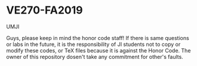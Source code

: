 # VE270-FA2019
UMJI

Guys, please keep in mind the honor code staff!
If there is same questions or labs in the future, it is the responsibility of JI students not to copy or modify these codes, or TeX files because it is against the Honor Code. The owner of this repository dosen't take any commitment for other's faults.
